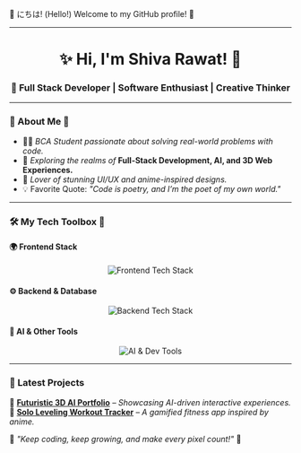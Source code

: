 🌟 にちは! (Hello!) Welcome to my GitHub profile! 🎉  

---

<h1 align="center">✨ Hi, I'm Shiva Rawat! 👋</h1>
<h3 align="center">🌟 Full Stack Developer | Software Enthusiast | Creative Thinker</h3>

---

### 🌈 About Me 🌻  
- 👨‍💻 *BCA Student passionate about solving real-world problems with code.*  
- 🚀 *Exploring the realms of* **Full-Stack Development, AI, and 3D Web Experiences.**  
- 🎨 *Lover of stunning UI/UX and anime-inspired designs.*  
- 💡 Favorite Quote: *"Code is poetry, and I’m the poet of my own world."*  

---

### 🛠️ My Tech Toolbox 🔧  
#### 🌍 Frontend Stack  
<p align="center">
  <img src="https://skillicons.dev/icons?i=html,css,js,ts,react,nextjs,tailwind,shadcn" alt="Frontend Tech Stack" />
</p>

#### ⚙️ Backend & Database  
<p align="center">
  <img src="https://skillicons.dev/icons?i=nodejs,express,mongodb,mysql,django,python" alt="Backend Tech Stack" />
</p>

#### 🤖 AI & Other Tools  
<p align="center">
  <img src="https://skillicons.dev/icons?i=python,tensorflow,go,linux" alt="AI & Dev Tools" />
</p>

---

### 🚀 Latest Projects  
🔹 **[Futuristic 3D AI Portfolio](https://github.com/shivarawat/3d-ai-portfolio)** – *Showcasing AI-driven interactive experiences.*  
🔹 **[Solo Leveling Workout Tracker](https://github.com/shivarawat/solo-leveling-fitness)** – *A gamified fitness app inspired by anime.*  


🌟 *"Keep coding, keep growing, and make every pixel count!"* 🚀

